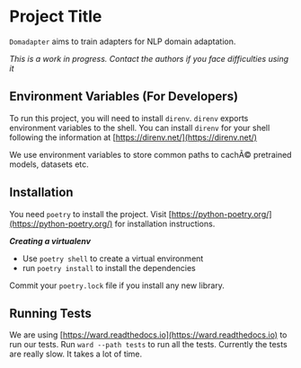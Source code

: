 # Project Title

`Domadapter` aims to train adapters for NLP domain adaptation. 

*This is a work in progress. Contact the authors if you face difficulties using it*


## Environment Variables (For Developers)

To run this project, you will need to install `direnv`. `direnv` exports 
environment variables to the shell. You can install `direnv` for your shell 
following the information at [https://direnv.net/](https://direnv.net/)

We use environment variables to store common paths to cachÃ© pretrained models, datasets etc. 
## Installation

You need `poetry` to install the project. 
Visit [https://python-poetry.org/](https://python-poetry.org/)
for installation instructions. 

**_Creating a virtualenv_**

- Use ``poetry shell`` to create a virtual environment 
- run ``poetry install`` to install the dependencies

Commit your `poetry.lock` file if you install any new library.
## Running Tests

We are using [https://ward.readthedocs.io](https://ward.readthedocs.io) to run our tests.
Run ``ward --path tests`` to run all the tests. Currently the tests are really slow. 
It takes a lot of time. 

  